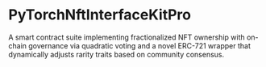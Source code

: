 # PyTorchNftInterfaceKitPro
A smart contract suite implementing fractionalized NFT ownership with on-chain governance via quadratic voting and a novel ERC-721 wrapper that dynamically adjusts rarity traits based on community consensus.

